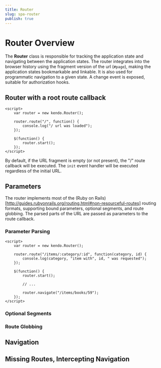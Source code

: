```yaml
---
title: Router
slug: spa-router
publish: true
---
```


# Router Overview

The **Router** class is responsible for tracking the application state and navigating between the application states.
The router integrates into the browser history using the fragment version of the url (`#page`), making the application states bookmarkable and linkable.
It is also used for programmatic navigation to a given state. A change event is exposed, suitable for authorization hooks.


## Router with a root route callback

    <script>
        var router = new kendo.Router();

        router.route("/", function() {
            console.log("/ url was loaded");
        });

        $(function() {
            router.start();
        });
    </script>

By default, if the URL fragment is empty (or not present), the "/" route callback will be executed. The `init` event handler will be executed regardless of the initial URL.

## Parameters

The router implements most of the (Ruby on Rails)[http://guides.rubyonrails.org/routing.html#non-resourceful-routes] routing formats, supporting bound parameters, optional segments, and route globbing.
The parsed parts of the URL are passed as parameters to the route callback.


### Parameter Parsing

    <script>
        var router = new kendo.Router();

        router.route("/items/:category/:id", function(category, id) {
            console.log(category, "item with", id, " was requested");
        });

        $(function() {
            router.start();

            // ...

            router.navigate("/items/books/59");
        });
    </script>

### Optional Segments


### Route Globbing

## Navigation

## Missing Routes, Intercepting Navigation
